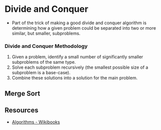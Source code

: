 # Divide and Conquer

- Part of the trick of making a good divide and conquer algorithm is determining how a given problem could be separated into two or more similar, but smaller, subproblems.

### Divide and Conquer Methodology

1. Given a problem, identify a small number of significantly smaller subproblems of the same type.
1. Solve each subproblem recursively (the smallest possible size of a subproblem is a base-case).
1. Combine these solutions into a solution for the main problem.

## Merge Sort

## Resources

- [Algorithms - Wikibooks](https://upload.wikimedia.org/wikipedia/commons/8/81/Algorithms.pdf)
